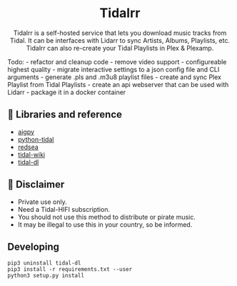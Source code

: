 <div align="center">
  <h1>Tidalrr</h1>
</div>
<p align="center">
  Tidalrr is a self-hosted service that lets you download music tracks from Tidal. It can be interfaces with Lidarr to sync Artists, Albums, Playlists, etc.
  Tidalrr can also re-create your Tidal Playlists in Plex & Plexamp.
</p>

Todo:
    - refactor and cleanup code
    - remove video support
    - configureable highest quality
    - migrate interactive settings to a json config file and CLI arguments
    - generate .pls and .m3u8 playlist files
    - create and sync Plex Playlist from Tidal Playlists
    - create an api webserver that can be used with Lidarr
    - package it in a docker container

## 🎨 Libraries and reference

- [aigpy](https://github.com/yaronzz/AIGPY)
- [python-tidal](https://github.com/tamland/python-tidal)
- [redsea](https://github.com/redsudo/RedSea)
- [tidal-wiki](https://github.com/Fokka-Engineering/TIDAL/wiki)
- [tidal-dl](https://github.com/yaronzz/Tidal-Media-Downloader)

## 📜 Disclaimer
- Private use only.
- Need a Tidal-HIFI subscription. 
- You should not use this method to distribute or pirate music.
- It may be illegal to use this in your country, so be informed.

## Developing

```shell
pip3 uninstall tidal-dl
pip3 install -r requirements.txt --user
python3 setup.py install
```

